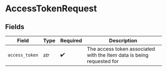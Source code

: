 # AccessTokenRequest


## Fields

| Field                                                                 | Type                                                                  | Required                                                              | Description                                                           |
| --------------------------------------------------------------------- | --------------------------------------------------------------------- | --------------------------------------------------------------------- | --------------------------------------------------------------------- |
| `access_token`                                                        | *str*                                                                 | :heavy_check_mark:                                                    | The access token associated with the Item data is being requested for |